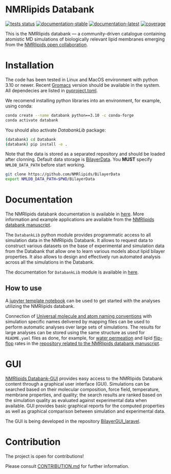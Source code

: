 # NMRlipids Databank 

[![tests status](https://img.shields.io/github/checks-status/NMRLipids/Databank/main)](https://github.com/NMRLipids/Databank/actions?query=branch%3Amain)
[![documentation-stable](https://img.shields.io/badge/📚_documentation-stable-sucess)](https://nmrlipids.github.io/Databank/)
[![documentation-latest](https://img.shields.io/badge/📒_documentation-latest-yellow)](https://nmrlipids.github.io/Databank/latest/index.html)
[![coverage](https://codecov.io/gh/NMRLipids/Databank/branch/main/graph/badge.svg)](https://codecov.io/gh/NMRLipids/Databank)

This is the NMRlipids databank &mdash; a community-driven catalogue containing atomistic MD simulations of biologically relevant lipid membranes emerging from the [NMRlipids open collaboration](http://nmrlipids.blogspot.com/2021/03/second-online-meeting-on-nmrlipids.html). 

# Installation

The code has been tested in Linux and MacOS environment with python 3.10 or newer. 
Recent [Gromacs](https://manual.gromacs.org/current/install-guide/index.html) version should be available in the system. 
All dependecies are listed in [pyproject.toml](pyproject.toml).

We recomend installing python libraries into an environment, for example, using conda:

```bash
conda create --name databank python==3.10 -c conda-forge
conda activate databank
```

You should also activate *DatabankLib* package:

```bash
(databank) cd Databank
(databank) pip install -e .
```

Note that the data is stored as a separated repository and should be loaded after clonning. 
Default data storage is [BilayerData](https://github.com/NMRLipids/BilayerData).
You **MUST** specify `NMLDB_DATA_PATH` before start working.

```bash
git clone https://github.com/NMRlipids/BilayerData
export NMLDB_DATA_PATH=$PWD/BilayerData
```

# Documentation

The NMRlipids databank documentation is available in [here](https://nmrlipids.github.io/index.html). 
More information and example applications are available from the [NMRlipids databank manuscript](https://doi.org/10.1038/s41467-024-45189-z).

The `DatabankLib` python module provides programmatic access to all simulation data in the 
NMRlipids Databank. It allows to request data to construct various datasets on the base of 
experimental and simulation data from the Databank that allow one to learn various models about 
lipid bilayer properties. It also allows to design and effectively run automated analysis across
all the simulations in the Databank.

The documentation for `DatabankLib` module is available in [here](https://nmrlipids.github.io/auto_gen/Scripts.DatabankLib.html).

## How to use 

A [jupyter template notebook](https://github.com/NMRLipids/databank-template/blob/main/scripts/template.ipynb) can be used to get started with the analyses utilizing the NMRlipids databank.

Connection of [Universal molecule and atom naming conventions](https://nmrlipids.github.io/moleculesAndMapping.html) with simulation specific names delivered by mapping files can be used to perform automatic analyses over large sets of simulations. The results for large analyses can be stored using the same structure as used for `README.yaml` files as done, for example, for [water permeation](https://github.com/NMRLipids/DataBankManuscript/tree/main/Data/MD-PERMEATION) and lipid [flip-flop](https://github.com/NMRLipids/DataBankManuscript/tree/main/Data/Flipflops) rates in the [repository related to the NMRlipids databank manuscript](https://github.com/NMRLipids/DataBankManuscript).

# GUI

[NMRlipids Databank-GUI](https://databank.nmrlipids.fi/) provides easy access to the NMRlipids Databank content
through a graphical user interface (GUI). 
Simulations can be searched based on their molecular composition, force field,
temperature, membrane properties, and quality; the search results are ranked based on the simulation quality as evaluated
against experimental data when available. GUI provides basic graphical reports
for the computed properties as well as graphical comparison between simulation
and experimental data.

The GUI is being developed in the repository [BilayerGUI_laravel](https://github.com/NMRlipids/BilayerGUI_laravel).

# Contribution

The project is open for contributions! 

Please consult [CONTRIBUTION.md](./CONTRIBUTION.md) for further information.
